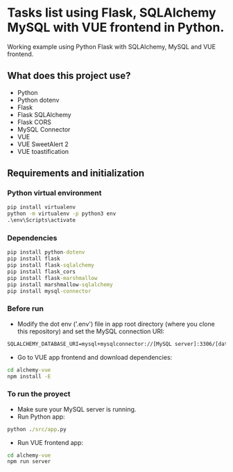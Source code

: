 # Tasks list using Flask, SQLAlchemy MySQL with VUE frontend in Python.
Working example using Python Flask with SQLAlchemy, MySQL and VUE frontend.

## What does this project use?
- Python
- Python dotenv
- Flask
- Flask SQLAlchemy
- Flask CORS
- MySQL Connector
- VUE
- VUE SweetAlert 2
- VUE toastification


## Requirements and initialization


### Python virtual environment
```cmd
pip install virtualenv
python -m virtualenv -p python3 env
.\env\Scripts\activate
```

### Dependencies
```cmd
pip install python-dotenv
pip install flask
pip install flask-sqlalchemy
pip install flask_cors
pip install flask-marshmallow
pip install marshmallow-sqlalchemy
pip install mysql-connector
```

### Before run
- Modify the dot env ('.env') file in app root directory (where you clone this repository) and set the MySQL connection URI:
```cmd
SQLALCHEMY_DATABASE_URI=mysql+mysqlconnector://[MySQL server]:3306/[database]
```
- Go to VUE app frontend and download dependencies:
```cmd
cd alchemy-vue
npm install -E
```

### To run the proyect
- Make sure your MySQL server is running.
- Run Python app:
```cmd
python ./src/app.py
```
- Run VUE frontend app:
```cmd
cd alchemy-vue
npm run server
```
